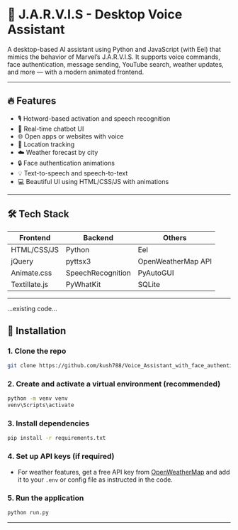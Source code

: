 # 🤖 J.A.R.V.I.S - Desktop Voice Assistant

A desktop-based AI assistant using Python and JavaScript (with Eel) that mimics the behavior of Marvel’s J.A.R.V.I.S. It supports voice commands, face authentication, message sending, YouTube search, weather updates, and more — with a modern animated frontend.

---

## 🔥 Features

- 🎙️ Hotword-based activation and speech recognition
- 💬 Real-time chatbot UI
- 🌐 Open apps or websites with voice
- 📍 Location tracking
- ☁️ Weather forecast by city
- 🔒 Face authentication animations
- 💡 Text-to-speech and speech-to-text
- 💻 Beautiful UI using HTML/CSS/JS with animations

---

## 🛠️ Tech Stack

| Frontend | Backend | Others |
|----------|---------|--------|
| HTML/CSS/JS | Python | Eel |
| jQuery | pyttsx3 | OpenWeatherMap API |
| Animate.css | SpeechRecognition | PyAutoGUI |
| Textillate.js | PyWhatKit | SQLite |

---

...existing code...

## 🚀 Installation

### 1. Clone the repo

```bash
git clone https://github.com/kush788/Voice_Assistant_with_face_authentication.git

```

### 2. Create and activate a virtual environment (recommended)

```bash
python -m venv venv
venv\Scripts\activate
```

### 3. Install dependencies

```bash
pip install -r requirements.txt
```

### 4. Set up API keys (if required)

- For weather features, get a free API key from [OpenWeatherMap](https://openweathermap.org/api) and add it to your `.env` or config file as instructed in the code.

### 5. Run the application

```bash
python run.py
```

---
